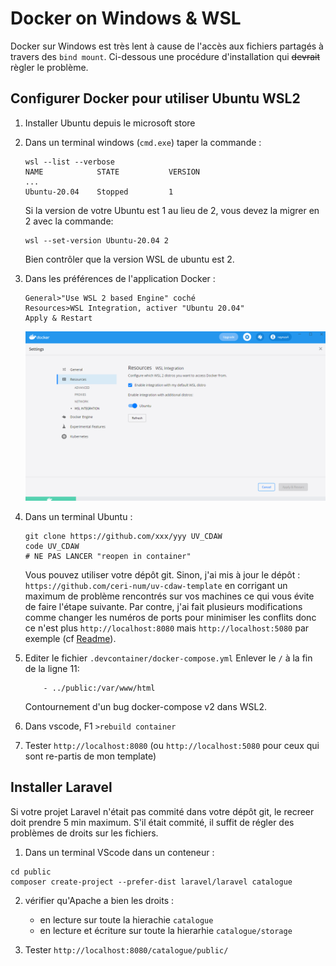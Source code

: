 # Docker on Windows & WSL

Docker sur Windows est très lent à cause de l'accès aux fichiers partagés à travers des `bind mount`.
Ci-dessous une procédure d'installation qui ~~devrait~~ règler le problème.

## Configurer Docker pour utiliser Ubuntu WSL2

1. Installer Ubuntu depuis le microsoft store
2. Dans un terminal windows (`cmd.exe`) taper la commande :

    ```
    wsl --list --verbose
    NAME            STATE           VERSION
    ...
    Ubuntu-20.04    Stopped         1
    ```

    Si la version de votre Ubuntu est 1 au lieu de 2, vous devez la migrer en 2 avec la commande:

    ```
    wsl --set-version Ubuntu-20.04 2
    ```

    Bien contrôler que la version WSL de ubuntu est 2.

3. Dans les préférences de l'application Docker :

    ```
    General>"Use WSL 2 based Engine" coché
    Resources>WSL Integration, activer "Ubuntu 20.04"
    Apply & Restart
    ```

    ![WSL Integration](../ressources/install/docker_wsl.png)

4. Dans un terminal Ubuntu :

    ```
    git clone https://github.com/xxx/yyy UV_CDAW
    code UV_CDAW
    # NE PAS LANCER "reopen in container"
    ```

    Vous pouvez utiliser votre dépôt git.
    Sinon, j'ai mis à jour le dépôt : `https://github.com/ceri-num/uv-cdaw-template` en corrigant un maximum de problème rencontrés sur vos machines ce qui vous évite de faire l'étape suivante. Par contre, j'ai fait plusieurs modifications comme changer les numéros de ports pour minimiser les conflits donc ce n'est plus `http://localhost:8080` mais  `http://localhost:5080` par exemple (cf [Readme](https://github.com/ceri-num/uv-cdaw-template/blob/master/README.md)).

5. Editer le fichier `.devcontainer/docker-compose.yml`
   Enlever le `/` à la fin de la ligne 11:

    ```
        - ../public:/var/www/html
    ```

    Contournement d'un bug docker-compose v2 dans WSL2.

6. Dans vscode, F1 `>rebuild container`

7. Tester `http://localhost:8080` (ou `http://localhost:5080` pour ceux qui sont re-partis de mon template)

## Installer Laravel

Si votre projet Laravel n'était pas commité dans votre dépôt git, le recreer doit prendre 5 min maximum.
S'il était commité, il suffit de régler des problèmes de droits sur les fichiers.

1. Dans un terminal VScode dans un conteneur :

```
cd public
composer create-project --prefer-dist laravel/laravel catalogue
```

2. vérifier qu'Apache a bien les droits :
    - en lecture sur toute la hierachie `catalogue`
    - en lecture et écriture sur toute la hierarhie `catalogue/storage`

3. Tester `http://localhost:8080/catalogue/public/`

